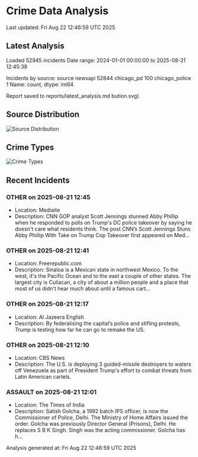 # Crime Data Analysis
Last updated: Fri Aug 22 12:46:59 UTC 2025

## Latest Analysis

Loaded 52945 incidents
Date range: 2024-01-01 00:00:00 to 2025-08-21 12:45:38

Incidents by source:
source
newsapi           52844
chicago_pd          100
chicago_police        1
Name: count, dtype: int64

Report saved to reports/latest_analysis.md
bution.svg)

## Source Distribution
![Source Distribution](images/source_distribution.svg)

## Crime Types
![Crime Types](images/crime_types.svg)

## Recent Incidents

### OTHER on 2025-08-21 12:45
- Location: Mediaite
- Description: CNN GOP analyst Scott Jennings stunned Abby Phillip when he responded to polls on Trump's DC police takeover by saying he doesn't care what residents think.
The post CNN’s Scott Jennings Stuns Abby Phillip With Take on Trump Cop Takeover first appeared on Med…


### OTHER on 2025-08-21 12:41
- Location: Freerepublic.com
- Description: Sinaloa is a Mexican state in northwest Mexico. To the west, it's the Pacific Ocean and to the east a couple of other states. The largest city is Culiacan, a city of about a million people and a place that most of us didn't hear much about until a famous cart…


### OTHER on 2025-08-21 12:17
- Location: Al Jazeera English
- Description: By federalising the capital’s police and stifling protests, Trump is testing how far he can go to remake the US.


### OTHER on 2025-08-21 12:10
- Location: CBS News
- Description: The U.S. is deploying 3 guided-missile destroyers to waters off Venezuela as part of President Trump's effort to combat threats from Latin American cartels.


### ASSAULT on 2025-08-21 12:01
- Location: The Times of India
- Description: Satish Golcha, a 1992 batch IPS officer, is now the Commissioner of Police, Delhi. The Ministry of Home Affairs issued the order. Golcha was previously Director General (Prisons), Delhi. He replaces S B K Singh. Singh was the acting commissioner. Golcha has h…

Analysis generated at: Fri Aug 22 12:46:59 UTC 2025
